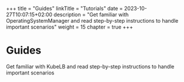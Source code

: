 +++
title = "Guides"
linkTitle = "Tutorials"
date = 2023-10-27T10:07:15+02:00
description = "Get familiar with OperatingSystemManager and read step-by-step instructions to handle important scenarios"
weight = 15
chapter = true
+++


# Guides

Get familiar with KubeLB and read step-by-step instructions to handle important scenarios

